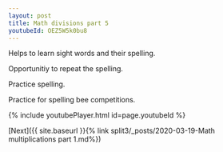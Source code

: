 ```yaml
---
layout: post
title: Math divisions part 5
youtubeId: OEZ5W5k0bu8
---
```

 
 
Helps to learn sight words and their spelling.

Opportunitiy to repeat the spelling. 

Practice spelling. 
 
Practice for spelling bee competitions. 
 
{% include youtubePlayer.html id=page.youtubeId %}
 
 

[Next]({{ site.baseurl }}{% link  split3/_posts/2020-03-19-Math multiplications part 1.md%})
 
